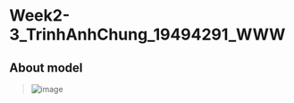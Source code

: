 # Week2-3_TrinhAnhChung_19494291_WWW
## About model
>![image](https://github.com/ChungAnh546/Week2-3_TrinhAnhChung_19494291_WWW/assets/92380932/1c7fd2db-77d3-4f97-9fdc-93fb95d72939)
